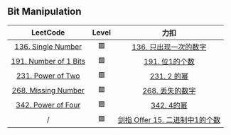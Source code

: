 ## Bit Manipulation

|                                 LeetCode                                 | Level |                                           力扣                                            |
|:------------------------------------------------------------------------:|:-----:|:---------------------------------------------------------------------------------------:|
|    [136. Single Number](https://leetcode.com/problems/single-number/)    |  🟩   |              [136. 只出现一次的数字](https://leetcode.cn/problems/single-number/)               |
| [191. Number of 1 Bits](https://leetcode.com/problems/number-of-1-bits/) |  🟩   |              [191. 位1的个数](https://leetcode.cn/problems/number-of-1-bits/)               |
|     [231. Power of Two](https://leetcode.com/problems/power-of-two/)     |  🟩   |                 [231. 2 的幂](https://leetcode.cn/problems/power-of-two/)                 |
|   [268. Missing Number](https://leetcode.com/problems/missing-number/)   |  🟩   |               [268. 丢失的数字](https://leetcode.cn/problems/missing-number/)                |
|    [342. Power of Four](https://leetcode.cn/problems/power-of-four/)     |  🟩   |                 [342. 4的幂](https://leetcode.cn/problems/power-of-four/)                 |
|                                    /                                     |  🟩   | [剑指 Offer 15. 二进制中1的个数](https://leetcode.cn/problems/er-jin-zhi-zhong-1de-ge-shu-lcof/) |